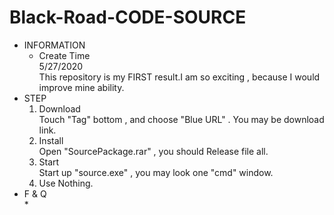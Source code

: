 # Black-Road-CODE-SOURCE
+ INFORMATION
  * Create Time  
    5/27/2020   
  This repository is my FIRST result.I am so exciting , because I would improve mine ability.
+ STEP  
  1. Download  
    Touch "Tag" bottom , and choose "Blue URL" . You may be download link.  
  2. Install   
    Open "SourcePackage.rar" , you should Release file all.  
  3. Start  
    Start up "source.exe" , you may look one "cmd" window.  
  4. Use
    Nothing.  
+ F & Q  
  * 
